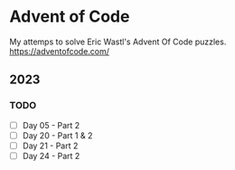 # Advent of Code

My attemps to solve Eric Wastl's Advent Of Code puzzles.  
<https://adventofcode.com/>

## 2023

### TODO

- [ ] Day 05 - Part 2
- [ ] Day 20 - Part 1 & 2
- [ ] Day 21 - Part 2
- [ ] Day 24 - Part 2
